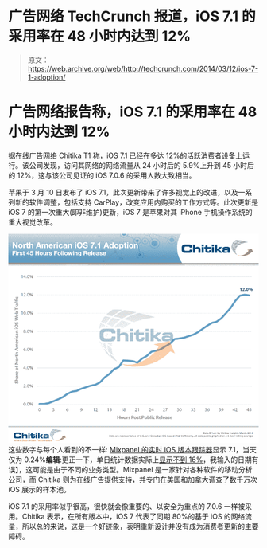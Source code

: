 # 广告网络 TechCrunch 报道，iOS 7.1 的采用率在 48 小时内达到 12%

> 原文：<https://web.archive.org/web/http://techcrunch.com/2014/03/12/ios-7-1-adoption/>

# 广告网络报告称，iOS 7.1 的采用率在 48 小时内达到 12%

据在线广告网络 Chitika T1 称，iOS 7.1 已经在多达 12%的活跃消费者设备上运行。该公司发现，访问其网络的网络流量从 24 小时后的 5.9%上升到 45 小时后的 12%，这与该公司见证的 iOS 7.0.6 的采用人数大致相当。

苹果于 3 月 10 日发布了 iOS 7.1，此次更新带来了许多视觉上的改进，以及一系列新的软件调整，包括支持 CarPlay，改变应用内购买的工作方式等。此次更新是 iOS 7 的第一次重大(即非维护)更新，iOS 7 是苹果对其 iPhone 手机操作系统的重大视觉改革。

![xiOS_7-1_Update_3-12-14_ChitikaInsights_rs.png.pagespeed.ic.K49GzNZRT9](img/e4f8052a2cdf87a30f11453b8a35f4b8.png)这些数字与每个人看到的不一样: [Mixpanel 的实时 iOS 版本跟踪器](https://web.archive.org/web/20230130001857/https://mixpanel.com/trends/#report/ios_frag/from_date:-365,to_date:0)显示 7.1，当天仅为 0.24%**编辑**:更正一下，单日统计数据实际上[显示不到 16%](https://web.archive.org/web/20230130001857/https://mixpanel.com/trends/#report/ios_frag/from_date:0,to_date:0)，我输入的日期有误】，这可能是由于不同的业务类型。Mixpanel 是一家针对各种软件的移动分析公司，而 Chitika 则为在线广告提供支持，并专门在美国和加拿大调查了数千万次 iOS 展示的样本池。

iOS 7.1 的采用率似乎很高，很快就会像重要的、以安全为重点的 7.0.6 一样被采用。Chitika 表示，在所有版本中，iOS 7 代表了同期 80%的基于 iOS 的网络流量，所以总的来说，这是一个好迹象，表明重新设计并没有成为消费者更新的主要障碍。